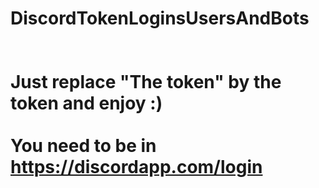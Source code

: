# DiscordTokenLoginsUsersAndBots<br><br><br>Just replace "The token" by the token and enjoy :) <br><br>You need to be in https://discordapp.com/login
